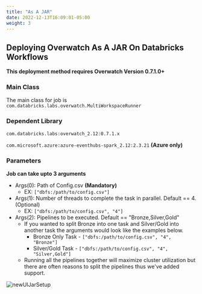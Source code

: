 ```yaml
---
title: "As A JAR"
date: 2022-12-13T16:09:01-05:00
weight: 3
---
```


## Deploying Overwatch As A JAR On Databricks Workflows
**This deployment method requires Overwatch Version 0.7.1.0+**  

### Main Class
The main class for job is `com.databricks.labs.overwatch.MultiWorkspaceRunner`<br>

### Dependent Library
`com.databricks.labs:overwatch_2.12:0.7.1.x`

`com.microsoft.azure:azure-eventhubs-spark_2.12:2.3.21` **(Azure only)**

### Parameters

**Job can take upto 3 arguments**
* Args(0): Path of Config.csv **(Mandatory)**
  * EX: `["dbfs:/path/to/config.csv"]`
* Args(1): Number of threads to complete the task in parallel. Default == 4. (Optional)
  * EX: `["dbfs:/path/to/config.csv", "4"]`
* Args(2): Pipelines to be executed. Default == "Bronze,Silver,Gold"
  * If you wanted to split Bronze into one task and Silver/Gold into another task the arguments would look like 
    the examples below.
    * Bronze Only Task - `["dbfs:/path/to/config.csv", "4", "Bronze"]`
    * Silver/Gold Task - `["dbfs:/path/to/config.csv", "4", "Silver,Gold"]`
  * Running all the pipelines together will maximize cluster utilization but there are often reasons to split the 
    pipelines thus we've added support.
         

![newUIJarSetup](/images/GettingStarted/mswjob.png)